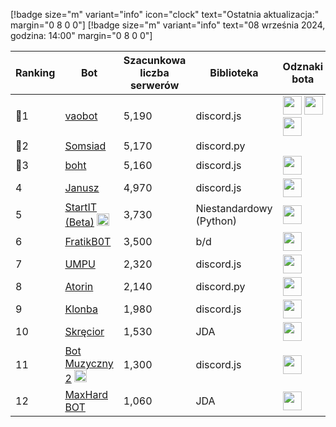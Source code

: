 [!badge size="m" variant="info" icon="clock" text="Ostatnia aktualizacja:" margin="0 8 0 0"] [!badge size="m" variant="info" text="08 września 2024, godzina: 14:00" margin="0 8 0 0"]

| Ranking | Bot                                                                                           | Szacunkowa liczba serwerów | Biblioteka | Odznaki bota |
| ---- | --------------------------------------------------------------------------------------------- | ------------------------ | ------------------------ | ------------------------ |
|    🥇1 | [vaobot](https://discord.com/oauth2/authorize?client_id=582183202341388308&scope=bot)           |      5,190        | discord.js | <img src="/static/badges/odznaki/supportscommands.svg" height="30" width="30"> <img src="/static/badges/odznaki/premiumbot.svg" height="30" width="30"> <img src="/static/badges/odznaki/automod.svg" height="30" width="30">  |
|    🥈2 | [Somsiad](https://discord.com/oauth2/authorize?client_id=473816281028493314&permissions=8&scope=bot)           |      5,170      | discord.py |  |
|    🥉3 | [boht](https://discord.com/oauth2/authorize?client_id=489377322042916885&permissions=8&scope=bot)        |               5,160 | discord.js | <img src="/static/badges/odznaki/supportscommands.svg" height="30" width="30"> |
|    4 | [Janusz](https://discord.com/oauth2/authorize?client_id=699551628499615764&permissions=8&scope=bot)        |               4,970 | discord.js | <img src="/static/badges/odznaki/supportscommands.svg" height="30" width="30"> |
|    5 | [StartIT (Beta)](https://discord.com/oauth2/authorize?client_id=690617660177907712&permissions=8&scope=bot) <img src="/static/badges/bots/startit.svg" height="20" width="20">        |               3,730 | Niestandardowy (Python) | <img src="/static/badges/odznaki/supportscommands.svg" height="30" width="30"> |
|    6 | [FratikB0T](https://discord.com/oauth2/authorize?client_id=338359366891732993&permissions=8&scope=bot)        |               3,500 | b/d | <img src="/static/badges/odznaki/supportscommands.svg" height="30" width="30"> |
|    7 | [UMPU](https://discord.com/oauth2/authorize?client_id=855900715720245289&permissions=8&scope=bot)       |               2,320 | discord.js | <img src="/static/badges/odznaki/supportscommands.svg" height="30" width="30"> |
|    8 | [Atorin](https://discord.com/oauth2/authorize?client_id=408959273956147200&permissions=8&scope=bot)        |               2,140 | discord.py | <img src="/static/badges/odznaki/supportscommands.svg" height="30" width="30"> |
|    9 | [Klonba](https://discord.com/oauth2/authorize?client_id=488809387910234145&permissions=8&scope=bot)        |               1,980 | discord.js | <img src="/static/badges/odznaki/supportscommands.svg" height="30" width="30"> |
|    10 | [Skręcior](https://discord.com/oauth2/authorize?client_id=939103800898224139&permissions=8&scope=bot)        |               1,530 | JDA | <img src="/static/badges/odznaki/premiumbot.svg" height="30" width="30"> |
|    11 | [Bot Muzyczny 2](https://discord.com/oauth2/authorize?client_id=933385820889550878&permissions=8&scope=bot) <img src="/static/badges/bots/botmuzyczny.svg" height="20" width="20">        |       1,300         | discord.js | <img src="/static/badges/odznaki/supportscommands.svg" height="30" width="30"> |
|    12 | [MaxHard BOT](https://discord.com/oauth2/authorize?client_id=684503427761569908&permissions=8&scope=bot)       |               1,060 | JDA | <img src="/static/badges/odznaki/supportscommands.svg" height="30" width="30"> |